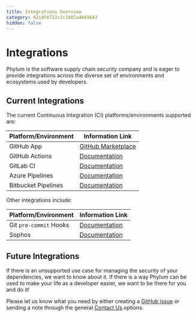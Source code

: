 ```yaml
---
title: Integrations Overview
category: 62cdf6722c2c1602a4b69643
hidden: false
---
```

# Integrations

Phylum is the software supply chain security company and is eager to provide
integrations across the diverse set of environments and ecosystems used by developers.

## Current Integrations

The current Continuous Integration (CI) platforms/environments supported are:

| Platform/Environment | Information Link |
| -------------------- | ---------------- |
| GitHub App | [GitHub Marketplace][github_app_docs] |
| GitHub Actions | [Documentation][github_action_docs] |
| GitLab CI | [Documentation][gitlab_docs] |
| Azure Pipelines | [Documentation][azure_docs] |
| Bitbucket Pipelines | [Documentation][bb_pipelines_docs] |

Other integrations include:

| Platform/Environment | Information Link |
| -------------------- | ---------------- |
| Git `pre-commit` Hooks | [Documentation][precommit_docs] |
| Sophos | [Documentation][sophos_docs] |

[github_app_docs]: https://github.com/marketplace/phylum-io
[github_action_docs]: https://docs.phylum.io/docs/github_actions
[gitlab_docs]: https://docs.phylum.io/docs/gitlab_ci
[azure_docs]: https://docs.phylum.io/docs/azure_pipelines
[bb_pipelines_docs]: https://docs.phylum.io/docs/bitbucket_pipelines
[precommit_docs]: https://docs.phylum.io/docs/git_precommit
[sophos_docs]: https://docs.phylum.io/docs/sophos

## Future Integrations

If there is an unsupported use case for managing the security of your dependencies,
we want to know about it. If there is a way Phylum can be used to make your life
as a developer easier, we want to be there for you and do it!

Please let us know what you need by either creating a [GitHub issue][github_issue]
or sending a note through the general [Contact Us][support] options.

[github_issue]: https://github.com/phylum-dev/phylum-ci/issues
[support]: https://docs.phylum.io/docs/contact_us
